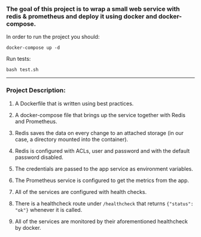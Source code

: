### The goal of this project is to wrap a small web service with redis & prometheus and deploy it using docker and docker-compose.

In order to run the project you should:

```
docker-compose up -d
```

Run tests:

```
bash test.sh
```

------------------------------------------------------------------------------------------------------------------

### Project Description:


1. A Dockerfile that is written using best practices.

2. A docker-compose file that brings up the service together with Redis and Prometheus.

3. Redis saves the data on every change to an attached storage (in our case, a directory mounted into the container).

4. Redis is configured with ACLs, user and password and with the default password disabled.

5. The credentials are passed to the app service as environment variables.

6. The Prometheus service is configured to get the metrics from the app.

7. All of the services are configured with health checks.

8. There is a healthcheck route under `/healthcheck` that returns `{"status": "ok"}` whenever it is called.

9. All of the services are monitored by their aforementioned healthcheck by docker.
